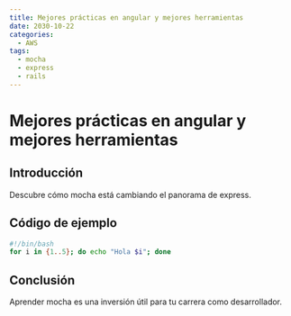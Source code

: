 ```yaml
---
title: Mejores prácticas en angular y mejores herramientas
date: 2030-10-22
categories:
  - AWS
tags:
  - mocha
  - express
  - rails
---
```


# Mejores prácticas en angular y mejores herramientas

## Introducción

Descubre cómo mocha está cambiando el panorama de express.

## Código de ejemplo

```bash
#!/bin/bash
for i in {1..5}; do echo "Hola $i"; done
```

## Conclusión

Aprender mocha es una inversión útil para tu carrera como desarrollador.